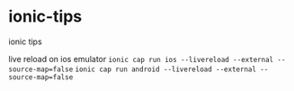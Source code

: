 # ionic-tips
ionic tips


live reload on ios emulator
`ionic cap run ios --livereload --external --source-map=false`
`ionic cap run android --livereload --external --source-map=false`
